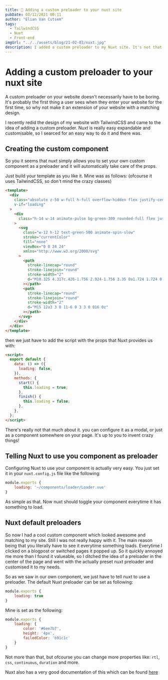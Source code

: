 ```yaml
---
title: 💫 Adding a custom preloader to your nuxt site
pubDate: 03/12/2021 00:11
author: "Elian Van Cutsem"
tags:
  - TailwindCSS
  - Nuxt
  - Front-end
imgUrl: "../../assets/blog/21-02-03/nuxt.jpg"
description: I added a custom preloader to my Nuxt site. It's not that difficult, here's how I did it.
---
```


# Adding a custom preloader to your nuxt site

A custom preloader on your website doesn't necessarily have to be boring. It's probably the first thing a user sees when they enter your website for the first time, so why not make it an extension of your website with a matching design.

I recently redid the design of my website with TailwindCSS and came to the idea of adding a custom preloader. Nuxt is really easy expandable and customisable, so I searced for an easy way to do it and there was.

## Creating the custom component

So you it seems that nuxt simply allows you to set your own custom component as a preloader and it will automatically take care of the props.

Just build your template as you like it. Mine was as follows: (ofcourse it uses TailwindCSS, so don't mind the crazy classes)

```html
<template>
  <div
    class="absolute z-50 w-full h-full overflow-hidden flex justify-center items-center"
    v-if="loading"
  >
    <div
      class="h-14 w-14 animate-pulse bg-green-300 rounded-full flex justify-center items-center"
    >
      <svg
        class="w-12 h-12 text-green-500 animate-spin-slow"
        stroke="currentColor"
        fill="none"
        viewBox="0 0 24 24"
        xmlns="http://www.w3.org/2000/svg"
      >
        <path
          stroke-linecap="round"
          stroke-linejoin="round"
          stroke-width="2"
          d="M10.325 4.317c.426-1.756 2.924-1.756 3.35 0a1.724 1.724 0 002.573 1.066c1.543-.94 3.31.826 2.37 2.37a1.724 1.724 0 001.065 2.572c1.756.426 1.756 2.924 0 3.35a1.724 1.724 0 00-1.066 2.573c.94 1.543-.826 3.31-2.37 2.37a1.724 1.724 0 00-2.572 1.065c-.426 1.756-2.924 1.756-3.35 0a1.724 1.724 0 00-2.573-1.066c-1.543.94-3.31-.826-2.37-2.37a1.724 1.724 0 00-1.065-2.572c-1.756-.426-1.756-2.924 0-3.35a1.724 1.724 0 001.066-2.573c-.94-1.543.826-3.31 2.37-2.37.996.608 2.296.07 2.572-1.065z"
        ></path>
        <path
          stroke-linecap="round"
          stroke-linejoin="round"
          stroke-width="2"
          d="M15 12a3 3 0 11-6 0 3 3 0 016 0z"
        ></path>
      </svg>
    </div>
  </div>
</template>
```

then we just have to add the script with the props that Nuxt provides us with:

```html
<script>
  export default {
    data: () => ({
      loading: false,
    }),
    methods: {
      start() {
        this.loading = true;
      },
      finish() {
        this.loading = false;
      },
    },
  };
</script>
```

There's really not that much about it. you can configure it as a modal, or just as a component somewhere on your page. It's up to you to invent crazy things!

## Telling Nuxt to use you component as preloader

Configuring Nuxt to use your component is actually very easy. You just set it in your `nuxt.config.js` file like the following:

```js
module.exports {
    loading: '~/components/loader/Loader.vue'
}
```

As simple as that. Now nuxt should toggle your component everytime it has something to load.

## Nuxt default preloaders

So now I had a cool custom component which looked awesome and matching to my site. Still I was not really happy with it. The main reason being that you literally have to see it everytime something loads. Everytime I clicked on a blogpost or switched pages it popped up. So it quickly annoyed me more than I found it valueable, so I ditched the idea of a preloader in the center of the page and went with the actually preset nuxt preloader and customised it to my needs.

So as we saw in our own component, we just have to tell nuxt to use a preloader. The default Nuxt preloader can be set as following:

```js
module.exports {
    loading: true
}
```

Mine is set as the following:

```js
module.exports {
    loading: {
        color: '#6ee7b7',
        height: '4px',
        failedColor: 'b91c1c'
    }
}
```

Not more than that, but ofcourse you can change more properties like: `rtl`, `css`, `continuous`, `duration` and more.

Nuxt also has a very good documentation of this which can be found [here](https://nuxtjs.org/docs/2.x/configuration-glossary/configuration-loading)

